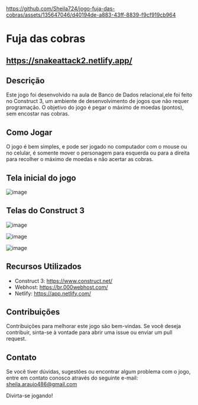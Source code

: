 https://github.com/Sheila724/jogo-fuja-das-cobras/assets/135647046/d40194de-a883-43ff-8839-f9cf919cb964

# Fuja das cobras
## https://snakeattack2.netlify.app/

## Descrição
Este jogo foi desenvolvido na aula de Banco de Dados relacional,ele foi feito no Construct 3, um ambiente de desenvolvimento de jogos que não requer programação. O objetivo do jogo é pegar o máximo de moedas (pontos), sem encostar nas cobras.

## Como Jogar
O jogo é bem simples, e pode ser jogado no computador com o mouse ou no celular, é somente mover o personagem para esquerda ou para a direita para recolher o máximo de moedas e não acertar as cobras.

## Tela inicial do jogo

![image](https://github.com/Sheila724/jogo-fuja-das-cobras/assets/135647046/a312ad66-a10c-4f2b-9735-9a92ff3f8b7c)

## Telas do Construct 3
![image](https://github.com/Sheila724/jogo-fuja-das-cobras/assets/135647046/7e376deb-f0d1-42bd-b4ef-fe0b473f18b1)

![image](https://github.com/Sheila724/jogo-fuja-das-cobras/assets/135647046/502f82ec-17af-4278-9fd3-b2fbc8632ddd)

![image](https://github.com/Sheila724/jogo-fuja-das-cobras/assets/135647046/1e593277-566a-4302-a9f3-84225155dc53)

## Recursos Utilizados
- Construct 3: https://www.construct.net/
- Webhost: https://br.000webhost.com/ 
- Netlify: https://app.netlify.com/
  
## Contribuições
Contribuições para melhorar este jogo são bem-vindas. Se você deseja contribuir, sinta-se à vontade para abrir uma issue ou enviar um pull request.


## Contato
Se você tiver dúvidas, sugestões ou encontrar algum problema com o jogo, entre em contato conosco através do seguinte e-mail: sheila.araujo486@gmail.com

Divirta-se jogando!
